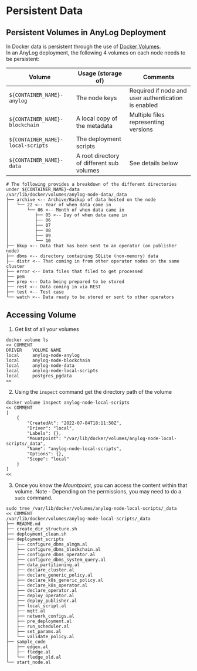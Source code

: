 # Persistent Data

## Persistent Volumes in AnyLog Deployment 
In Docker data is persistent through the use of [Docker Volumes](https://docs.docker.com/storage/volumes/).     
In an AnyLog deployment, the following 4 volumes on each node needs to be persistent:

| Volume                        | Usage (storage of)                              | Comments                   |
| ----------------------------- | ---------------------------------  | ---------------------------------------------------- |
| `${CONTAINER_NAME}-anylog`    | The node keys                      | Required if node and user authentication is enabled  |
| `${CONTAINER_NAME}-blockchain` | A local copy of the metadata      | Multiple files representing versions   |
| `${CONTAINER_NAME}-local-scripts` | The deployment scripts       |   |
| `${CONTAINER_NAME}-data` | A root directory of different sub volumes  | See details below  |


```editorconfig
# The following provides a breakdown of the different directories under ${CONTAINER_NAME}-data 
/var/lib/docker/volumes/anylog-node-data/_data
├── archive <-- Archive/Backup of data hosted on the node  
│   └── 22 <-- Year of when data came in 
│       └── 06 <-- Month of when data came in 
│          ├── 05 <-- Day of when data came in
│          ├── 06
│          ├── 07
│          ├── 08
│          ├── 09
│          └── 10
├── bkup <-- Data that has been sent to an operator (on publisher node) 
├── dbms <-- directory containing SQLite (non-memory) data 
├── distr <-- That coming in from other operator nodes on the same cluster
├── error <-- Data files that filed to get processed 
├── pem 
├── prep <-- Data being prepared to be stored 
├── rest <-- Data coming in via REST  
├── test <-- Test case 
└── watch <-- Data ready to be stored or sent to other operators
```


## Accessing Volume
1. Get list of all your volumes 
```shell
docker volume ls 
<< COMMENT
DRIVER    VOLUME NAME
local     anylog-node-anylog
local     anylog-node-blockchain
local     anylog-node-data
local     anylog-node-local-scripts
local     postgres_pgdata
<< 
```

2. Using the `inspect` command get the directory path of the volume
```shell
docker volume inspect anylog-node-local-scripts
<< COMMENT
[
    {
        "CreatedAt": "2022-07-04T18:11:50Z",
        "Driver": "local",
        "Labels": {},
        "Mountpoint": "/var/lib/docker/volumes/anylog-node-local-scripts/_data",
        "Name": "anylog-node-local-scripts",
        "Options": {},
        "Scope": "local"
    }
]
<< 
```

3. Once you know the _Mountpoint_, you can access the content within that volume. Note - Depending on the permissions, 
you may need to do a `sudo` command.
```shell
sudo tree /var/lib/docker/volumes/anylog-node-local-scripts/_data
<< COMMENT
/var/lib/docker/volumes/anylog-node-local-scripts/_data
├── README.md
├── create_dir_structure.sh
├── deployment_clean.sh
├── deployment_scripts
│   ├── configure_dbms_almgm.al
│   ├── configure_dbms_blockchain.al
│   ├── configure_dbms_operator.al
│   ├── configure_dbms_system_query.al
│   ├── data_partitioning.al
│   ├── declare_cluster.al
│   ├── declare_generic_policy.al
│   ├── declare_k8s_generic_policy.al
│   ├── declare_k8s_operator.al
│   ├── declare_operator.al
│   ├── deploy_operator.al
│   ├── deploy_publisher.al
│   ├── local_script.al
│   ├── mqtt.al
│   ├── network_configs.al
│   ├── pre_deployment.al
│   ├── run_scheduler.al
│   ├── set_params.al
│   └── validate_policy.al
├── sample_code
│   ├── edgex.al
│   ├── fledge.al
│   └── fledge_old.al
└── start_node.al

```